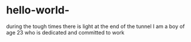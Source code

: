 # hello-world-
during the tough times there is light at the end of the tunnel 
I am a boy of age 23 who is dedicated and committed to work 
